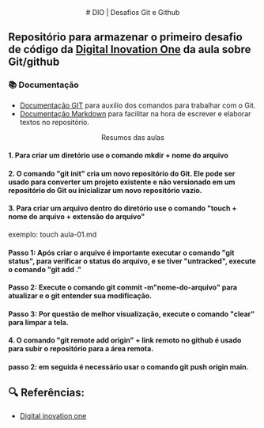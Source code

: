 

<center> # DIO | Desafios Git e Github </center>

 ## Repositório para armazenar o primeiro desafio de código da [Digital Inovation One](https://www.dio.me/) da aula sobre Git/github

### 📚 Documentação 
- [Documentação GIT](https://git-scm.com/doc) para auxilio dos comandos para trabalhar com o Git.
- [Documentação Markdown](https://www.markdownguide.org/basic-syntax/) para facilitar na hora de escrever e elaborar textos no repositório.

<center>Resumos das aulas</center>

#### 1. Para criar um diretório use o comando mkdir + nome do arquivo

#### 2. O comando "git init" cria um novo repositório do Git. Ele pode ser usado para converter um projeto existente e não versionado em um repositório do Git ou inicializar um novo repositório vazio.

#### 3. Para criar um arquivo dentro do diretório use o comando "touch + nome do arquivo + extensão do arquivo"
exemplo: touch aula-01.md
#### Passo 1: Após criar o arquivo é importante executar o comando "git status", para verificar o status do arquivo, e se tiver "untracked", execute o comando "git add ."
#### Passo 2: Execute o comando git commit -m"nome-do-arquivo" para atualizar e o git entender sua modificação.
#### Passo 3: Por questão de melhor visualização, execute o comando "clear" para limpar a tela.

#### 4.  O comando "git remote add origin" + link remoto no github é usado para subir o repositório para a área remota.
#### passo 2: em seguida é necessário usar o comando git push origin main.



## 🔍 Referências:
- [Digital inovation one](https://www.dio.me/) 

